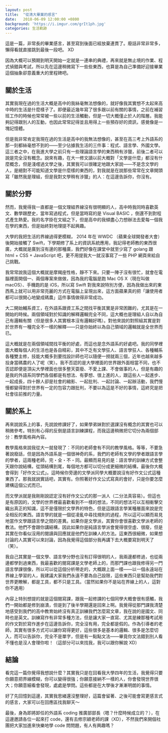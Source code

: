 ```yaml
---
layout: post
title:  "從清大畢業的感言"
date:   2018-06-09 12:00:00 +0800
background: 'https://i.imgur.com/grIt1ph.jpg'
categories: 生活軌跡
---
```


這是一篇，非常長的畢業感言，甚至寫到後面已經放棄連貫了。廢話非常非常多，懶得看就直接跳到最後一段吧。 XD

因為大概可以預期到明天開始一定就是一連串的典禮，再來就是無止境的作業、程式偵錯與考試，所以先在這邊稍微寫下一些些東西，也算是為自己準備好迎接畢業這個抽象卻意義重大的里程碑吧。

## 關於生活

其實我現在過的生活大概是高中的我絲毫無法想像的，就好像我其實想不太起來高中時的生活是什麼樣子了。即便最近幾年寫了很多跟以前有關的事情，之前在補習班工作的時候也常常被一些以前的生活觸動，但是一切大概僅止於人的階層。我能夠記得跟別人的互動，也因此常常記得並且用得上一些預存好的資訊，感覺像是一塊記憶體。

但是我非常肯定我現在過的生活是高中的我無法想像的，甚至在高三考上外語系的那一刻都絲毫想不到的——至少佔據我生活的三件事：程式、語言學、外國文學。這三者之中，在我進大學之前只有一些理論語言學的東西稍有涉獵，前後二者可以說是完全沒有概念。說來有趣，在大一修文讀以前大概對「文學是什麼」都沒有什麼概念，但是淺嚐過文學之後，其實我可以很確定地跟大家說——不是念文學的人，是絕對不可能知道文學是什麼樣的東西的，對我就是在說那些常常在文章開頭寫「雖然我是理組，但是我對文學稍有涉獵」的人：在這邊告訴你，你沒有。

## 關於分野

然而，我覺得我一直都是一個文理組界線沒有很明顯的人，高中時我同時喜歡英文、數學跟歷史，當年寫過程式，但是當時寫的是 Visual BASIC  ，倒還不到對程式產生熱愛。我的名字掛在文組之下，但是高中的我傾盡心力想辦法去愛每一個我在學的東西，但是始終對地理提不起興趣。

大學的我把生活的界線過得更模糊， 2014 年在 WWDC （蘋果全球開發者大會）後開始接觸了  Swift，下學期修了系上的資訊系統應用，我記得老師教的東西很廣，大概就是廣到沒有邊的那種廣，我們好像在課堂中就至少寫了 golang 跟  html + CSS + JavaScript 吧，更不用提我大一就沒事寫了一些 PHP 網頁來給自己挑戰。

我常常說我這個大概就是摩羯座性格，靜不下來。只要一陣子沒有很忙，就會在電腦裡面開個一、兩個專案來做做，因為我的電腦是跑 Mac OS X（現在叫做  macOS）、手機跑的是 iOS，所以寫 Swift  對我來說特別方便，因為我做出來的東西馬上就可以用非常亮麗的方式在電腦上呈現出來，這方面蘋果真的把「讓使用者都可以很開心地變成碼農」這件事情做得非常成功。

大二開始輔系資工，在外語系跟資工系之間找平衡其實是非常困難的，尤其是在一開始的時候。兩個領域對於知識的解釋邏輯完全不同，這大概也是理組人自以為自己有邏輯有關（但是很多人其實根本沒有邏輯好嗎）。對他來說的對照組其實是對於世界有一種完全不一樣的解釋——只是你始終以為自己領域的邏輯就是全世界而已。

這大概就是在兩個領域間找平衡的好處，而這也是念外語系的好處吧。我的同學裡面大概每個人的生活也是各自精彩，其中不乏有文學狂人、語言學狂人、各種輔系各種雙主修，技能大概多到要找設計師也可以隨便一撈就兩三個，近年也越來越多投身當碼農的人了呢（笑）。我不否認的是大學裡面的世界跟外面相當不同，也不否認即便是頂尖大學裡面也很多整天耍廢、不愛上課、不會做事的人，但是有趣的是我的外語系同學們各個都是有想法、有夢想、很上進的人，跟這些人一起進步、一起成長，四十餘人卻是社會的縮影、一起批判、一起討論、一起辦活動，我們慢慢都變得對於世界有一定的包容力跟批判，不要以為這是不好的事情，這終究是把社會往前推的力量。

## 關於系上

再來說說系上的事，先說說修課好了，如果學弟妹對於選課沒有概念的其實也可以稍微參考。特別有心得的反倒是語言訓練課程，而我這邊稍微把它切分為兩個部分：教學風格與內容。

教學風格來說我從大一就發現了：不同的老師會有不同的教學風格。等等，不要急著說廢話，但是因為外語系是一個很神奇的系，我們的老師有文學的學者跟語言學的學者，這兩種老師，完・全・不・同。最顯而易見的是：語言學的訓練方式會整天跟你說結構，從頭結構到尾，每個地方都可以切分成更細微的結構，最後你大概會得到「好作文公式」。這時候你旁邊的文學派同學大概要說沒有好作文公式這種東西了。那我就說實話吧，其實有。你照著好作文公式寫真的會好，只是你要怎麼建構這個公式而已。

而文學派就是我剛剛說認定沒有好作文公式的那一派人（二分法真容易）。但這也是有原因的，文學的世界裡最喜歡看到不一樣的想法，不同的想法可以互相衝擊交織出真正的知識，這不是僅限於文學界的特色，但是這跟語言學某種層面來說是完全相反的東西。語言學的就是一個從凌亂中尋找規則的過程，所以這可以顯而易見地當作文學跟語言學之間的差異。如果你是文學派，其實你會很喜歡文學派老師的教法。他們不會跟你講結構，因此如果你是純語言學派會覺得很空虛、很廢，但是其實在你看似沒用的閱讀與回應就是他們在訓練人的方法。這東西很細微，如果想討論的人其實可以來討論，因為我覺得這個部分我再講下去大概要寫到明天了（笑）。

我自己其實是一個文學、語言學分野也沒有訂得很明的人，我兩邊都修過，也從兩邊都學到過東西，我最喜歡的閱寫課是文學老師上的，而那門課也跟我修得另一門語言學課很像，所以可以從這個分析帶走的，大概跟上面一樣——以一個永遠站在界線上學習的人，我建議大家我們永遠不要為自己設限，這些東西只是幫助我們對世界更瞭解，都是工具，都不只是工具。（當然如果你不是站在界線上的人，這對你不適用）

內容上特別想提的就是這個閱寫課，跟我一起修課的七個同學大概會很有感觸，我們一開始都是修到崩潰，但是到了後半學期還是回來上啊。我覺得從那門課我清楚地感受到我們的高中教育始終沒有真正訓練我們怎麼寫文章，我在說的是國文、同時也是英文。訓練寫作有非常多種方法，但是讓大家一直寫、尤其是練那種考試用的作文對於寫作進步在這邊告訴你，完全沒有用，完全都是假的。作為引導者的老師，其實有很多方式可以讓你寫得更好，這些很多是基本的邏輯、很多是怎麼切入，而可以告訴你，完全不是單字，但是有一點點文法——畢竟你文法錯到別人看不懂也是沒人會理你啦！（這部分可以來找我，我可以跟你解說  XD）

## 結論

看完這一篇你覺得我想說什麼？其實我只是在回看我大學四年的生活，我覺得只要你願意把界線模糊，你可以變得很強；你願意接納不一樣的人，你會發現世界很大；你願意細看會發現，處處是學問。這些都是在大學後才漸漸明朗的事情。

好了先回憶到這邊，其實我思緒還沒整理好，這篇會留著、之後可能會寫更感言式的感言，大家可以在回應區找我聊天～

最後，身為即將卸任的外語系 coding 推廣部部長（嗯？什麼時候成立的？），在這邊邀請各位一起來打 code，還有去修宗穎老師的課（XD），不然我們來開個社團把大家加進來快樂地學 code 問問題，有人有興趣嗎？
